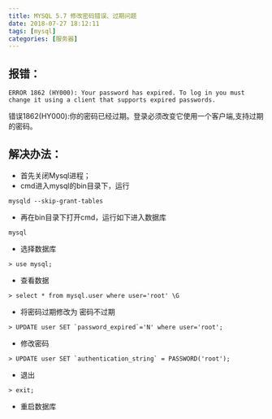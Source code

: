 ```yaml
---
title: MYSQL 5.7 修改密码错误、过期问题
date: 2018-07-27 18:12:11
tags: [mysql]
categories: [服务器]
---
```


## 报错：
```
ERROR 1862 (HY000): Your password has expired. To log in you must change it using a client that supports expired passwords.
```
错误1862(HY000):你的密码已经过期。登录必须改变它使用一个客户端,支持过期的密码。

## 解决办法：
- 首先关闭Mysql进程；
- cmd进入mysql的bin目录下，运行
```
mysqld --skip-grant-tables
```
- 再在bin目录下打开cmd，运行如下进入数据库
```
mysql
```
- 选择数据库
```
> use mysql;
```
- 查看数据
```
> select * from mysql.user where user='root' \G
```
- 将密码过期修改为 密码不过期
```
> UPDATE user SET `password_expired`='N' where user='root';
```
- 修改密码
```
> UPDATE user SET `authentication_string` = PASSWORD('root');
```
- 退出
```
> exit;
```
- 重启数据库
